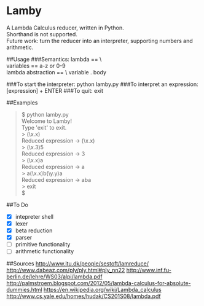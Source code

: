 Lamby 
=====

A Lambda Calculus reducer, written in Python.  
Shorthand is not supported.  
Future work: turn the reducer into an interpreter, 
supporting numbers and arithmetic.  

##Usage
###Semantics:
	lambda == \  
	variables == a-z or 0-9  
	lambda abstraction == \ variable . body  
	
###To start the interpreter:
	python lamby.py
###To interpret an expression:
	[expression] + ENTER
###To quit:
	exit

##Examples
>$ python lamby.py  
>Welcome to Lamby!  
>Type 'exit' to exit.  
\> (\x.x)  
Reduced expression -> (\x.x)  
\> (\x.3)5  
Reduced expression -> 3  
\> (\x.x)a  
Reduced expression -> a  
\> a(\x.x)b(\y.y)a  
Reduced expression -> aba  
\> exit  
>$  

##To Do
- [x] intepreter shell
- [x] lexer
- [x] beta reduction
- [x] parser
- [ ] primitive functionality
- [ ] arithmetic functionality

##Sources
http://www.itu.dk/people/sestoft/lamreduce/
http://www.dabeaz.com/ply/ply.html#ply_nn22
http://www.inf.fu-berlin.de/lehre/WS03/alpi/lambda.pdf
http://palmstroem.blogspot.com/2012/05/lambda-calculus-for-absolute-dummies.html
https://en.wikipedia.org/wiki/Lambda_calculus
http://www.cs.yale.edu/homes/hudak/CS201S08/lambda.pdf

